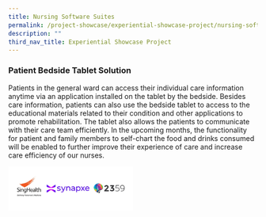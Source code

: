 ```yaml
---
title: Nursing Software Suites
permalink: /project-showcase/experiential-showcase-project/nursing-software-suites/
description: ""
third_nav_title: Experiential Showcase Project
---
```

### Patient Bedside Tablet Solution 

Patients in the general ward can access their individual care information anytime via an application installed on the tablet by the bedside. Besides care information, patients can also use the bedside tablet to access to the educational materials related to their condition and other applications to promote rehabilitation. The tablet also allows the patients to communicate with their care team efficiently. In the upcoming months, the functionality for patient and family members to self-chart the food and drinks consumed will be enabled to further improve their experience of care and increase care efficiency of our nurses.

<img style="width:50%" src="/images/Experiential%20Showcases/Nursing%20Software%20suites/nursing%20software%20suites%20logo.png">